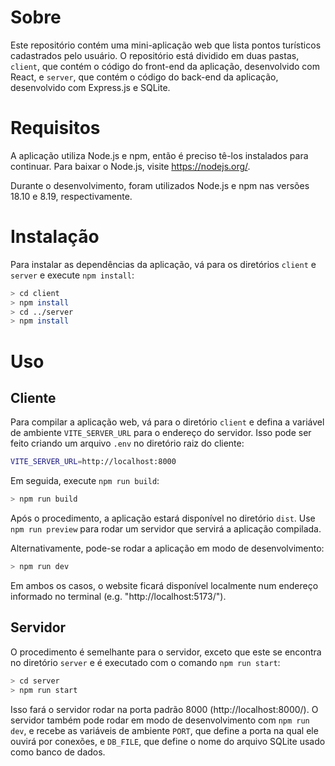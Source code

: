 # Sobre

Este repositório contém uma mini-aplicação web que lista pontos turísticos
cadastrados pelo usuário. O repositório está dividido em duas pastas, `client`,
que contém o código do front-end da aplicação, desenvolvido com React, e `server`,
que contém o código do back-end da aplicação, desenvolvido com Express.js e SQLite.

# Requisitos

A aplicação utiliza Node.js e npm, então é preciso tê-los instalados para continuar.
Para baixar o Node.js, visite https://nodejs.org/.

Durante o desenvolvimento, foram utilizados Node.js e npm nas versões 18.10 e 8.19,
respectivamente.

# Instalação

Para instalar as dependências da aplicação, vá para os diretórios `client` e `server`
e execute `npm install`:

```sh
> cd client
> npm install
> cd ../server
> npm install
```

# Uso

## Cliente

Para compilar a aplicação web, vá para o diretório `client` e defina a variável
de ambiente `VITE_SERVER_URL` para o endereço do servidor. Isso pode ser feito
criando um arquivo `.env` no diretório raiz do cliente:

```sh
VITE_SERVER_URL=http://localhost:8000
```

Em seguida, execute `npm run build`:

```sh
> npm run build
```

Após o procedimento, a aplicação estará disponível no diretório `dist`. Use `npm run preview`
para rodar um servidor que servirá a aplicação compilada.

Alternativamente, pode-se rodar a aplicação em modo de desenvolvimento:

```sh
> npm run dev
```

Em ambos os casos, o website ficará disponível localmente num endereço informado no terminal
(e.g. "http://localhost:5173/").

## Servidor

O procedimento é semelhante para o servidor, exceto que este se encontra no diretório
`server` e é executado com o comando `npm run start`:

```sh
> cd server
> npm run start
```

Isso fará o servidor rodar na porta padrão 8000 (http://localhost:8000/). O servidor
também pode rodar em modo de desenvolvimento com `npm run dev`, e recebe as variáveis
de ambiente `PORT`, que define a porta na qual ele ouvirá por conexões, e `DB_FILE`,
que define o nome do arquivo SQLite usado como banco de dados.